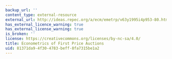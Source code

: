 ```yaml
---
backup_url: ''
content_type: external-resource
external_url: http://ideas.repec.org/a/ecm/emetrp/v63y1995i4p953-80.html
has_external_licence_warning: true
has_external_license_warning: true
is_broken: ''
license: https://creativecommons.org/licenses/by-nc-sa/4.0/
title: Econometrics of First Price Auctions
uid: 81371da9-4f30-4783-beff-8fa7315be1a2
---
```

